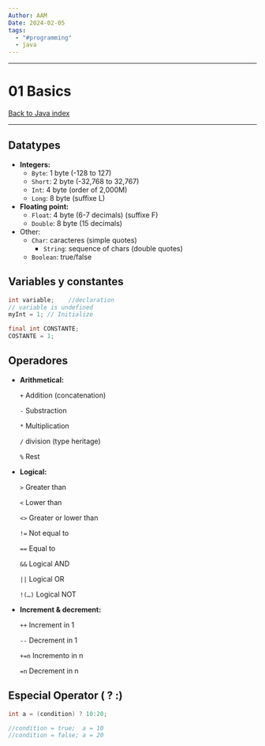 ```yaml
---
Author: AAM
Date: 2024-02-05
tags:
  - "#programming"
  - java
---
```

---
# 01 Basics

[Back to Java index](../JAVA.md)

---

## **Datatypes**

- **Integers:**
    - `Byte`: 1 byte (-128 to 127)
    - `Short`: 2 byte (-32,768 to 32,767)
    - `Int`: 4 byte (order of 2,000M)
    - `Long`: 8 byte (suffixe L)
- **Floating point:**
    - `Float`: 4 byte (6-7 decimals) (suffixe F)
    - `Double`: 8 byte (15 decimals)
- Other:
    - `Char`: caracteres (simple quotes)
        - `String`: sequence of chars (double quotes)
    - `Boolean`: true/false

## **Variables y constantes**

```java
int variable;    //declaration
// variable is undefined
myInt = 1; // Initialize

final int CONSTANTE;
COSTANTE = 1;
```

## **Operadores**

- **Arithmetical:**
    
    `+`	Addition (concatenation)
    
    `-`    Substraction
    
    `*`    Multiplication
    
    `/`	division (type heritage)
    
    `%`	Rest
    
- **Logical:**
    
    `>` 	Greater than
    
    `<`	Lower than
    
    `<>`	Greater or lower than
    
    `!=`	Not equal to
    
    `==`	Equal to
    
    `&&`	Logical AND
    
    `||`	Logical OR
    
    `!(…)`   Logical NOT 
    
- **Increment & decrement:**
    
    `++`	Increment in 1
    
    `--`	Decrement in 1
    
    `+=n` Incremento in n
    
    `=n`	Decrement in n
    

## Especial Operator ( ? :)

```java
int a = (condition) ? 10:20;

//condition = true;  a = 10
//condition = false; a = 20
```